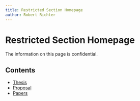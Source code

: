 ```yaml
---
title: Restricted Section Homepage
author: Robert Richter
---
```


# Restricted Section Homepage

The information on this page is confidential.

## Contents

- [Thesis](/restricted/main.pdf)
- [Proposal](/restricted/proposal.pdf)
- [Papers](./papers.md)

